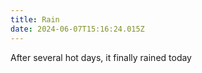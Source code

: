 ```yaml
---
title: Rain
date: 2024-06-07T15:16:24.015Z
---
```


After several hot days, it finally rained today
